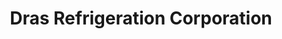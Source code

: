 ---
title: "Dras Refrigeration Corporation"
url: /mandaluyong/dras-refrigeration-corporation/
shop: doityourself
---